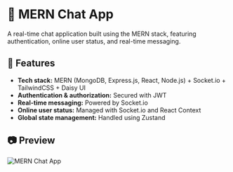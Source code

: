 # 🚀 MERN Chat App  

A real-time chat application built using the MERN stack, featuring authentication, online user status, and real-time messaging.  

## 🌟 Features  

- **Tech stack:** MERN (MongoDB, Express.js, React, Node.js) + Socket.io + TailwindCSS + Daisy UI  
- **Authentication & authorization:** Secured with JWT  
- **Real-time messaging:** Powered by Socket.io  
- **Online user status:** Managed with Socket.io and React Context  
- **Global state management:** Handled using Zustand  

## 📷 Preview  

![MERN Chat App](https://github.com/user-attachments/assets/75e3ada9-855a-496e-b89e-f17b10d62531)  


